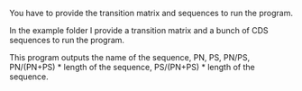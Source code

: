 You have to provide the transition matrix and sequences to run the program.

In the example folder I provide a transition matrix and a bunch of CDS sequences to run the program.

This program outputs the name of the sequence, PN, PS, PN/PS, PN/(PN+PS) * length of the sequence, PS/(PN+PS) * length of the sequence.
